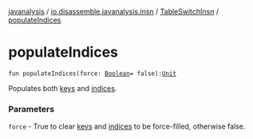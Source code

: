 [javanalysis](../../index.md) / [io.disassemble.javanalysis.insn](../index.md) / [TableSwitchInsn](index.md) / [populateIndices](./populate-indices.md)

# populateIndices

`fun populateIndices(force: `[`Boolean`](https://kotlinlang.org/api/latest/jvm/stdlib/kotlin/-boolean/index.html)` = false): `[`Unit`](https://kotlinlang.org/api/latest/jvm/stdlib/kotlin/-unit/index.html)

Populates both [keys](keys.md) and [indices](indices.md).

### Parameters

`force` - True to clear [keys](keys.md) and [indices](indices.md) to be force-filled, otherwise false.